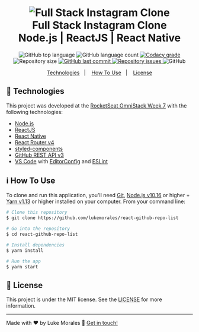 <h1 align="center">
    <img alt="Full Stack Instagram Clone" src="https://res.cloudinary.com/lukemorales/image/upload/v1562202893/readme_logos/instagram_fullstack_aftphr.png" />
    <br>
    Full Stack Instagram Clone <br />
    Node.js | ReactJS | React Native
</h1>

<h4 align="center">
  
</h4>
<p align="center">
  <img alt="GitHub top language" src="https://img.shields.io/github/languages/top/lukemorales/instagram-fullStack.svg">
  
  <img alt="GitHub language count" src="https://img.shields.io/github/languages/count/lukemorales/instagram-fullStack.svg">
  
  <a href="https://www.codacy.com/app/lukemorales/instagram-fullStack?utm_source=github.com&amp;utm_medium=referral&amp;utm_content=lukemorales/instagram-fullStack&amp;utm_campaign=Badge_Grade">
    <img alt="Codacy grade" src="https://img.shields.io/codacy/grade/eac67ca345934f4c8e4435a8606e7baa.svg">
  </a>
  
  <img alt="Repository size" src="https://img.shields.io/github/repo-size/lukemorales/instagram-fullStack.svg">
  <a href="https://github.com/lukemorales/instagram-fullStack/commits/master">
    <img alt="GitHub last commit" src="https://img.shields.io/github/last-commit/lukemorales/instagram-fullStack.svg">
  </a>
  
  <a href="https://github.com/lukemorales/instagram-fullStack/issues">
    <img alt="Repository issues" src="https://img.shields.io/github/issues/lukemorales/instagram-fullStack.svg">
  </a>
  
  <img alt="GitHub" src="https://img.shields.io/github/license/lukemorales/instagram-fullStack.svg"> 
  
</p>

<p align="center">
  <a href="#technologies">Technologies</a>&nbsp;&nbsp;&nbsp;|&nbsp;&nbsp;&nbsp;
  <a href="#how-to-use">How To Use</a>&nbsp;&nbsp;&nbsp;|&nbsp;&nbsp;&nbsp;
  <a href="#license">License</a>
</p>

## :rocket: Technologies

This project was developed at the [RocketSeat OmniStack Week 7](https://rocketseat.com.br) with the following technologies:

-  [Node.js][nodejs]
-  [ReactJS](https://reactjs.org/)
-  [React Native](https://facebook.github.io/react-native/)
-  [React Router v4](https://github.com/ReactTraining/react-router)
-  [styled-components](https://www.styled-components.com/)
-  [GitHub REST API v3](https://developer.github.com/v3/)
-  [VS Code][vc] with [EditorConfig][vceditconfig] and [ESLint][vceslint]
  
## :information_source: How To Use

To clone and run this application, you'll need [Git](https://git-scm.com), [Node.js v10.16][nodejs] or higher + [Yarn v1.13][yarn] or higher installed on your computer. From your command line:

```bash
# Clone this repository
$ git clone https://github.com/lukemorales/react-github-repo-list

# Go into the repository
$ cd react-github-repo-list

# Install dependencies
$ yarn install

# Run the app
$ yarn start
```

## :memo: License
This project is under the MIT license. See the [LICENSE](https://github.com/lukemorales/instagram-fullStack/blob/master/LICENSE) for more information.

---

Made with ♥ by Luke Morales :wave: [Get in touch!](https://www.linkedin.com/in/lukemorales/)

[nodejs]: https://nodejs.org/
[yarn]: https://yarnpkg.com/
[vc]: https://code.visualstudio.com/
[vceditconfig]: https://marketplace.visualstudio.com/items?itemName=EditorConfig.EditorConfig
[vceslint]: https://marketplace.visualstudio.com/items?itemName=dbaeumer.vscode-eslint
